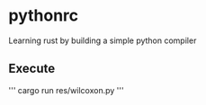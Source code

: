 # pythonrc
Learning rust by building a simple python compiler

## Execute

'''
cargo run res/wilcoxon.py
'''
